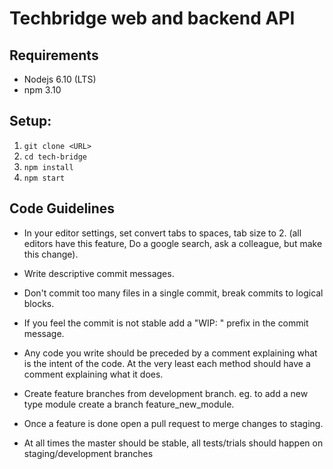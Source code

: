 # Techbridge web and backend API

## Requirements

- Nodejs 6.10 (LTS)
- npm 3.10

## Setup:

1. `git clone <URL>`
2. `cd tech-bridge`
3. `npm install`
4. `npm start`

## Code Guidelines

- In your editor settings, set convert tabs to spaces, tab size to 2. (all editors have this feature, Do a google search, ask a colleague, but make this change).

- Write descriptive commit messages.

- Don't commit too many files in a single commit, break commits to logical blocks.

- If you feel the commit is not stable add a "WIP: " prefix in the commit message.

- Any code you write should be preceded by a comment explaining what is the intent of the code. At the very least each method should have a comment explaining what it does.

- Create feature branches from development branch. eg. to add a new type module create a branch feature_new_module.

- Once a feature is done open a pull request to merge changes to staging.

- At all times the master should be stable, all tests/trials should happen on staging/development branches
